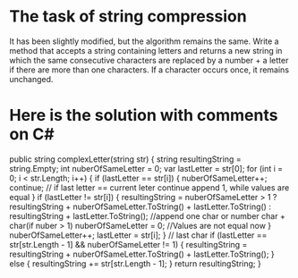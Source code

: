 # The task of string compression
It has been slightly modified, but the algorithm remains the same.
Write a method that accepts a string containing letters and returns a new string in which the same consecutive characters are replaced by a number + a letter if there are more than one characters.
If a character occurs once, it remains unchanged.
# Here is the solution with comments on C#
public string complexLetter(string str)
        {
            string resultingString = string.Empty;
            int nuberOfSameLetter = 0;
            var lastLetter = str[0];
            for (int i = 0; i < str.Length; i++)
            {
                if (lastLetter == str[i])
                {
                    nuberOfSameLetter++;
                    continue; // if last letter == current leter continue append 1, while values are equal 
                }
                if (lastLetter != str[i])
                {
                    resultingString = nuberOfSameLetter > 1 ? 
                    resultingString + nuberOfSameLetter.ToString() + lastLetter.ToString() : 
                    resultingString + lastLetter.ToString(); //append one char or number char + char(if nuber > 1) 
                    nuberOfSameLetter = 0; //Values are not equal now
                }
                nuberOfSameLetter++;
                lastLetter = str[i];
            }
            // last char 
            if (lastLetter == str[str.Length - 1] && nuberOfSameLetter != 1)
            {
                resultingString = resultingString + nuberOfSameLetter.ToString() + lastLetter.ToString();
            }
            else
            {
                resultingString += str[str.Length - 1];
            }
            return resultingString;
        }
